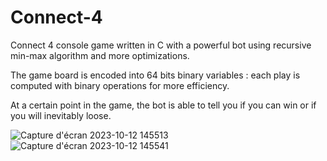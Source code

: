 # Connect-4
Connect 4 console game written in C with a powerful bot using recursive min-max algorithm and more optimizations.

The game board is encoded into 64 bits binary variables : each play is computed with binary operations for more efficiency.

At a certain point in the game, the bot is able to tell you if you can win or if you will inevitably loose.

![Capture d'écran 2023-10-12 145513](https://github.com/Patoche692/Connect-4/assets/54531293/5276ce20-7ff1-441a-9859-0595e59bf1ab)
![Capture d'écran 2023-10-12 145541](https://github.com/Patoche692/Connect-4/assets/54531293/6457f423-d051-4e20-abf5-f398eb41e2d3)
